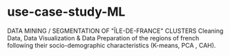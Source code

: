 # use-case-study-ML
DATA MINING / SEGMENTATION OF "ÎLE-DE-FRANCE" CLUSTERS
Cleaning Data, Data Visualization & Data Preparation of the regions of french
following their socio-demographic characteristics (K-means, PCA , CAH).
